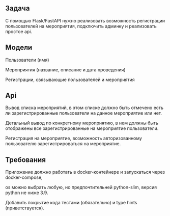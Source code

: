 ## Задача

С помощью Flask/FastAPI нужно реализовать возможность регистрации пользователей на мероприятия, подключить админку и реализовать простое api.


## Модели

Пользователи (имя)

Мероприятия (название, описание и дата проведения)

Регистрации, связывающие пользователей и мероприятия

 

## Api

Вывод списка мероприятий, в этом списке должно быть отмечено есть ли зарегистрированные пользователи на данное мероприятие или нет.

Детальный вывод по конкретному мероприятию, в нем должны быть отображены все зарегистрированные на мероприятие пользователи.

Регистрация на мероприятие, возможность авторизованному пользователю зарегистрироваться на мероприятие.

 

## Требования

Приложение должно работать в docker-контейнере и запускаться через docker-compose, 

os можно выбрать любую, но предпочтительней python-slim, версия python не ниже 3.9.

Добавить покрытие кода тестами (обязательно) и type hints (приветствуется).
